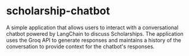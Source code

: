 # scholarship-chatbot
A simple application that allows users to interact with a conversational chatbot powered by LangChain to discuss Scholarships. The application uses the Groq API to generate responses and maintains a history of the conversation to provide context for the chatbot's responses.
